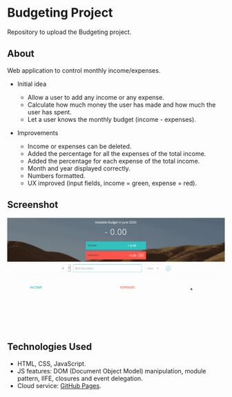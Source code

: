 
# Budgeting Project
Repository to upload the Budgeting project.

## About
Web application to control monthly income/expenses.

* Initial idea
    * Allow a user to add any income or any expense.
    * Calculate how much money the user has made and how much the user has spent.
    * Let a user knows the monthly budget (income - expenses).

* Improvements
    * Income or expenses can be deleted.
    * Added the percentage for all the expenses of the total income.
    * Added the percentage for each expense of the total income.
    * Month and year displayed correctly.
    * Numbers formatted.
    * UX improved (input fields, income = green, expense = red).

## Screenshot
![](https://github.com/jemtca/Budgeting/blob/master/screenshots/budgeting.gif)

## Technologies Used
* HTML, CSS, JavaScript.
* JS features: DOM (Document Object Model) manipulation, module pattern, IIFE, closures and event delegation.
* Cloud service: [GitHub Pages](https://pages.github.com/).
